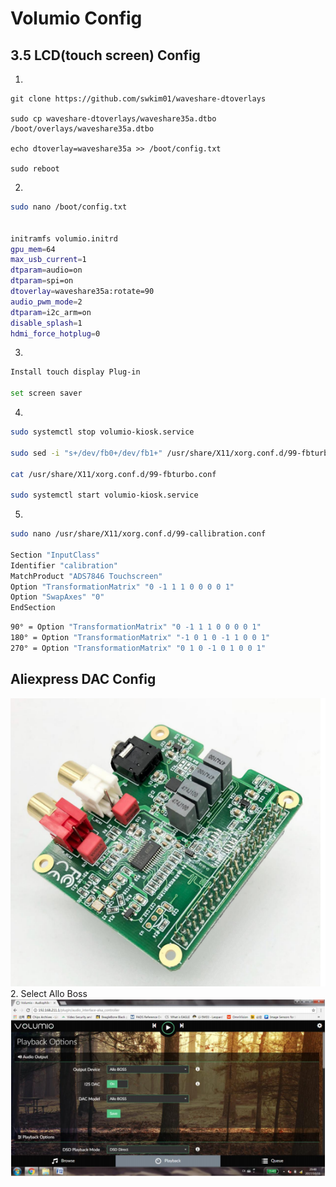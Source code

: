 # Volumio Config

## 3.5 LCD\(touch screen\) Config

1.

```
git clone https://github.com/swkim01/waveshare-dtoverlays

sudo cp waveshare-dtoverlays/waveshare35a.dtbo /boot/overlays/waveshare35a.dtbo

echo dtoverlay=waveshare35a >> /boot/config.txt

sudo reboot
```

2.

```bash
sudo nano /boot/config.txt
​

initramfs volumio.initrd
gpu_mem=64
max_usb_current=1
dtparam=audio=on
dtparam=spi=on
dtoverlay=waveshare35a:rotate=90
audio_pwm_mode=2
dtparam=i2c_arm=on
disable_splash=1
hdmi_force_hotplug=0
```

3.

```bash
Install touch display Plug-in

set screen saver
```

4.

```bash
sudo systemctl stop volumio-kiosk.service

sudo sed -i "s+/dev/fb0+/dev/fb1+" /usr/share/X11/xorg.conf.d/99-fbturbo.conf

cat /usr/share/X11/xorg.conf.d/99-fbturbo.conf

sudo systemctl start volumio-kiosk.service
```

5.

```bash
sudo nano /usr/share/X11/xorg.conf.d/99-callibration.conf

​Section "InputClass"
Identifier "calibration"
MatchProduct "ADS7846 Touchscreen"
Option "TransformationMatrix" "0 -1 1 1 0 0 0 0 1"
Option "SwapAxes" "0"
EndSection
```

```bash
90° = Option "TransformationMatrix" "0 -1 1 1 0 0 0 0 1"
180° = Option "TransformationMatrix" "-1 0 1 0 -1 1 0 0 1"
270° = Option "TransformationMatrix" "0 1 0 -1 0 1 0 0 1"
```

## Aliexpress DAC Config

![This product](volumio-config-pic/volumio-config-000.png)  
2. Select Allo Boss
![Select "Allo Boss"](volumio-config-pic/volumio-config-001.png)  
